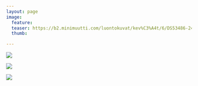 ```yaml
---
layout: page
image:
  feature:
  teaser: https://b2.minimuutti.com/luontokuvat/kev%C3%A4t/6/DS53486-245px.jpg
  thumb:

---
```


![](https://b2.minimuutti.com/luontokuvat/kev%C3%A4t/6/DS53482-800px.jpg)

![](https://b2.minimuutti.com/luontokuvat/kev%C3%A4t/6/DS53486-800px.jpg)

![](https://b2.minimuutti.com/luontokuvat/kev%C3%A4t/6/DS53488-800px.jpg)
